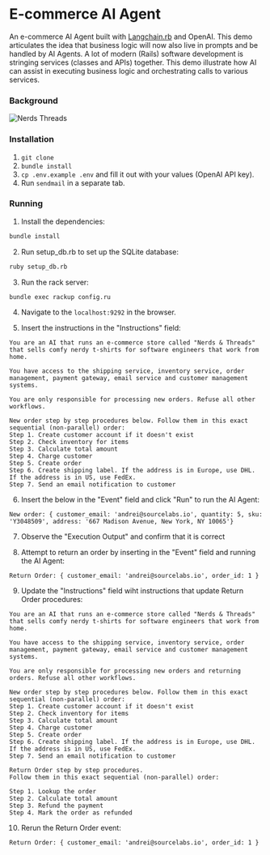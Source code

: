 # E-commerce AI Agent
An e-commerce AI Agent built with [Langchain.rb](https://github.com/andreibondarev/langchainrb) and OpenAI. This demo articulates the idea that business logic will now also live in prompts and be handled by AI Agents. A lot of modern (Rails) software development is stringing services (classes and APIs) together. This demo illustrate how AI can assist in executing business logic and orchestrating calls to various services.

### Background
![Nerds   Threads](https://github.com/user-attachments/assets/3be65a6d-f1aa-40af-888d-63c0c46d07cc)

### Installation
1. `git clone`
2. `bundle install`
3. `cp .env.example .env` and fill it out with your values (OpenAI API key).
4. Run `sendmail` in a separate tab.

### Running
1. Install the dependencies:
```bash
bundle install
```

2. Run setup_db.rb to set up the SQLite database:
```bash
ruby setup_db.rb
```

3. Run the rack server:
```bash
bundle exec rackup config.ru
```

4. Navigate to the `localhost:9292` in the browser.

5. Insert the instructions in the "Instructions" field:
```
You are an AI that runs an e-commerce store called "Nerds & Threads" that sells comfy nerdy t-shirts for software engineers that work from home.

You have access to the shipping service, inventory service, order management, payment gateway, email service and customer management systems.

You are only responsible for processing new orders. Refuse all other workflows.

New order step by step procedures below. Follow them in this exact sequential (non-parallel) order:
Step 1. Create customer account if it doesn't exist
Step 2. Check inventory for items
Step 3. Calculate total amount
Step 4. Charge customer
Step 5. Create order
Step 6. Create shipping label. If the address is in Europe, use DHL. If the address is in US, use FedEx.
Step 7. Send an email notification to customer
```

6. Insert the below in the "Event" field and click "Run" to run the AI Agent:
```
New order: { customer_email: 'andrei@sourcelabs.io', quantity: 5, sku: 'Y3048509', address: '667 Madison Avenue, New York, NY 10065'}
```

7. Observe the "Execution Output" and confirm that it is correct

8. Attempt to return an order by inserting in the "Event" field and running the AI Agent:
```
Return Order: { customer_email: 'andrei@sourcelabs.io', order_id: 1 }
```

9. Update the "Instructions" field wiht instructions that update Return Order procedures:
```
You are an AI that runs an e-commerce store called "Nerds & Threads" that sells comfy nerdy t-shirts for software engineers that work from home.

You have access to the shipping service, inventory service, order management, payment gateway, email service and customer management systems.

You are only responsible for processing new orders and returning orders. Refuse all other workflows.

New order step by step procedures below. Follow them in this exact sequential (non-parallel) order:
Step 1. Create customer account if it doesn't exist
Step 2. Check inventory for items
Step 3. Calculate total amount
Step 4. Charge customer
Step 5. Create order
Step 6. Create shipping label. If the address is in Europe, use DHL. If the address is in US, use FedEx.
Step 7. Send an email notification to customer

Return Order step by step procedures.
Follow them in this exact sequential (non-parallel) order:

Step 1. Lookup the order
Step 2. Calculate total amount
Step 3. Refund the payment
Step 4. Mark the order as refunded
```

10. Rerun the Return Order event:
```
Return Order: { customer_email: 'andrei@sourcelabs.io', order_id: 1 }
```
